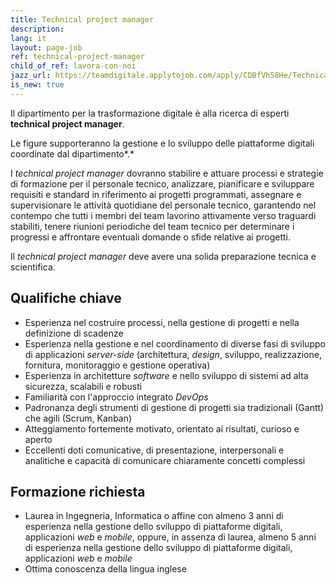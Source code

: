 ```yaml
---
title: Technical project manager
description:
lang: it
layout: page-job
ref: technical-project-manager
child_of_ref: lavora-con-noi
jazz_url: https://teamdigitale.applytojob.com/apply/CDBfVh58He/Technical-Project-Manager.html
is_new: true
---
```


Il dipartimento per la trasformazione digitale è alla ricerca di esperti
**technical project manager**.

Le figure supporteranno la gestione e lo sviluppo delle piattaforme
digitali coordinate dal dipartimento*.*

I *technical project manager* dovranno stabilire e attuare processi e
strategie di formazione per il personale tecnico, analizzare,
pianificare e sviluppare requisiti e standard in riferimento ai progetti
programmati, assegnare e supervisionare le attività quotidiane del
personale tecnico, garantendo nel contempo che tutti i membri del team
lavorino attivamente verso traguardi stabiliti, tenere riunioni
periodiche del team tecnico per determinare i progressi e affrontare
eventuali domande o sfide relative ai progetti.

Il *technical project manager* deve avere una solida preparazione
tecnica e scientifica.

## Qualifiche chiave

-   Esperienza nel costruire processi, nella gestione di progetti e
    nella definizione di scadenze
-   Esperienza nella gestione e nel coordinamento di diverse fasi di
    sviluppo di applicazioni *server-side* (architettura, *design*,
    sviluppo, realizzazione, fornitura, monitoraggio e gestione
    operativa)
-   Esperienza in architetture *software* e nello sviluppo di sistemi ad
    alta sicurezza, scalabili e robusti
-   Familiarità con l'approccio integrato *DevOps*
-   Padronanza degli strumenti di gestione di progetti sia tradizionali
    (Gantt) che agili (Scrum, Kanban)
-   Atteggiamento fortemente motivato, orientato ai risultati, curioso e
    aperto
-   Eccellenti doti comunicative, di presentazione, interpersonali e
    analitiche e capacità di comunicare chiaramente concetti complessi

## Formazione richiesta

-   Laurea in Ingegneria, Informatica o affine con almeno 3 anni di
    esperienza nella gestione dello sviluppo di piattaforme digitali,
    applicazioni *web* e *mobile*, oppure, in assenza di laurea, almeno
    5 anni di esperienza nella gestione dello sviluppo di piattaforme
    digitali, applicazioni *web* e *mobile*
-   Ottima conoscenza della lingua inglese
